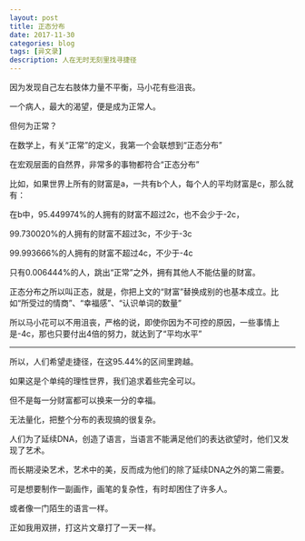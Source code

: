 ```yaml
---
layout: post
title: 正态分布
date: 2017-11-30
categories: blog
tags: [异文录]
description: 人在无时无刻里找寻捷径
---
```


因为发现自己左右肢体力量不平衡，马小花有些沮丧。

一个病人，最大的渴望，便是成为正常人。

但何为正常？

在数学上，有关“正常”的定义，我第一个会联想到“正态分布”

在宏观层面的自然界，非常多的事物都符合“正态分布”

比如，如果世界上所有的财富是a，一共有b个人，每个人的平均财富是c，那么就有：

在b中，95.449974%的人拥有的财富不超过2c，也不会少于-2c，

99.730020%的人拥有的财富不超过3c，不少于-3c

99.993666%的人拥有的财富不超过4c，不少于-4c

只有0.006444%的人，跳出“正常”之外，拥有其他人不能估量的财富。

正态分布之所以叫正态，就是，你把上文的“财富”替换成别的也基本成立。比如“所受过的情商”、“幸福感”、“认识单词的数量”

所以马小花可以不用沮丧，严格的说，即使你因为不可控的原因，一些事情上是-4c，那也只要付出4倍的努力，就达到了“平均水平”

----

所以，人们希望走捷径，在这95.44%的区间里跨越。

如果这是个单纯的理性世界，我们追求着些完全可以。

但不是每一分财富都可以换来一分的幸福。

无法量化，把整个分布的表现搞的很复杂。

人们为了延续DNA，创造了语言，当语言不能满足他们的表达欲望时，他们又发现了艺术。

而长期浸染艺术，艺术中的美，反而成为他们的除了延续DNA之外的第二需要。

可是想要制作一副画作，画笔的复杂性，有时却困住了许多人。

或者像一门陌生的语言一样。

正如我用双拼，打这片文章打了一天一样。
